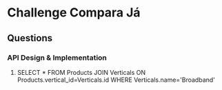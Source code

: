 # Challenge Compara Já

## Questions

### API Design & Implementation

1. SELECT \* FROM Products JOIN Verticals ON Products.vertical_id=Verticals.id WHERE Verticals.name='Broadband'
